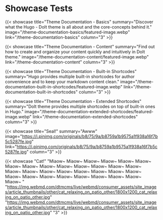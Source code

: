 # Showcase Tests


<!--more-->

{{< showcase title="Theme Documentation - Basics" summary="Discover what the Hugo - DoIt theme is all about and the core-concepts behind it." image="/theme-documentation-basics/featured-image.webp" link="/theme-documentation-basics" column="3" >}}

{{< showcase title="Theme Documentation - Content" summary="Find out how to create and organize your content quickly and intuitively in DoIt theme." image="/theme-documentation-content/featured-image.webp" link="/theme-documentation-content" column="3" >}}

{{< showcase title="Theme Documentation - Built-in Shortcodes" summary="Hugo provides multiple built-in shortcodes for author convenience and to keep your markdown content clean." image="/theme-documentation-built-in-shortcodes/featured-image.webp" link="/theme-documentation-built-in-shortcodes" column="3" >}}

{{< showcase title="Theme Documentation - Extended Shortcodes" summary="DoIt theme provides multiple shortcodes on top of built-in ones in Hugo." image="/theme-documentation-extended-shortcodes/featured-image.webp" link="/theme-documentation-extended-shortcodes" column="3" >}}

{{< showcase title="Seal!" summary="Awww" image="https://i.pinimg.com/originals/b8/75/9a/b8759a1b9575a1f938a16f7b5c5287fe.jpg" link="https://i.pinimg.com/originals/b8/75/9a/b8759a1b9575a1f938a16f7b5c5287fe.jpg" column="3" >}}

{{< showcase "Cat!" "Miaow~ Miaow~ Miaow~ Miaow~ Miaow~ Miaow~ Miaow~ Miaow~ Miaow~ Miaow~ Miaow~ Miaow~ Miaow~ Miaow~ Miaow~ Miaow~ Miaow~ Miaow~ Miaow~ Miaow~ Miaow~ Miaow~ Miaow~ Miaow~ Miaow~ Miaow~ Miaow~ Miaow~ Miaow~ Miaow~ Miaow~ " "https://img.webmd.com/dtmcms/live/webmd/consumer_assets/site_images/article_thumbnails/other/cat_relaxing_on_patio_other/1800x1200_cat_relaxing_on_patio_other.jpg" "https://img.webmd.com/dtmcms/live/webmd/consumer_assets/site_images/article_thumbnails/other/cat_relaxing_on_patio_other/1800x1200_cat_relaxing_on_patio_other.jpg" "3" >}}

